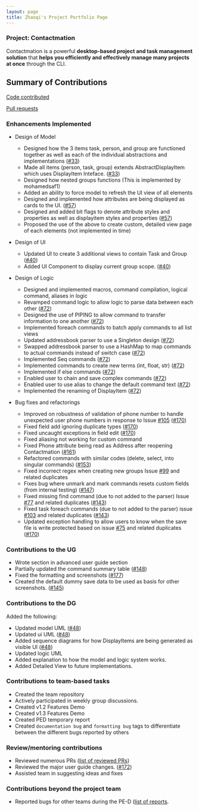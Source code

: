```yaml
---
layout: page
title: Zhaoqi's Project Portfolio Page
---
```


### Project: Contactmation

Contactmation is a powerful **desktop-based project and task management solution** that **helps you efficiently and
effectively manage many projects at once** through the CLI.

## Summary of Contributions

[Code contributed](https://nus-cs2103-ay2223s1.github.io/tp-dashboard/?search=Eclipse-Dominator&breakdown=true)

[Pull requests](https://github.com/AY2223S1-CS2103T-T11-1/tp/pulls?q=is%3Apr+author%3Aeclipse-dominator)

### Enhancements Implemented

- Design of Model
  - Designed how the 3 items task, person, and group are functioned together as well as each of the individual abstractions and implementations ([#33](https://github.com/AY2223S1-CS2103T-T11-1/tp/pull/33))
  - Made all items (person, task, group) extends AbstractDisplayItem which uses DisplayItem Inteface. ([#33](https://github.com/AY2223S1-CS2103T-T11-1/tp/pull/33))
  - Designed how nested groups functions (This is implemented by mohamedsaf1)
  - Added an ability to force model to refresh the UI view of all elements
  - Designed and implemented how attributes are being displayed as cards to the UI. ([#57](https://github.com/AY2223S1-CS2103T-T11-1/tp/pull/57))
  - Designed and added bit flags to denote attribute styles and properties as well as displayitem styles and properties ([#57](https://github.com/AY2223S1-CS2103T-T11-1/tp/pull/57))
  - Proposed the use of the above to create custom, detailed view page of each elements (not implemented in time)
- Design of UI

  - Updated UI to create 3 additional views to contain Task and Group ([#40](https://github.com/AY2223S1-CS2103T-T11-1/tp/pull/40))
  - Added UI Component to display current group scope. ([#40](https://github.com/AY2223S1-CS2103T-T11-1/tp/pull/40))

- Design of Logic

  - Designed and implemented macros, command compilation, logical command, aliases in logic
  - Revamped command logic to allow logic to parse data between each other ([#72](https://github.com/AY2223S1-CS2103T-T11-1/tp/pull/72))
  - Designed the use of PIPING to allow command to transfer information to one another ([#72](https://github.com/AY2223S1-CS2103T-T11-1/tp/pull/72))
  - Implemented foreach commands to batch apply commands to all list views
  - Updated addressbook parser to use a Singleton design ([#72](https://github.com/AY2223S1-CS2103T-T11-1/tp/pull/72))
  - Swapped addressbook parser to use a HashMap to map commands to actual commands instead of switch case ([#72](https://github.com/AY2223S1-CS2103T-T11-1/tp/pull/72))
  - Implemented Seq commands ([#72](https://github.com/AY2223S1-CS2103T-T11-1/tp/pull/72))
  - Implemented commands to create new terms (int, float, str) ([#72](https://github.com/AY2223S1-CS2103T-T11-1/tp/pull/72))
  - Implemented if else commands ([#72](https://github.com/AY2223S1-CS2103T-T11-1/tp/pull/72))
  - Enabled user to chain and save complex commands ([#72](https://github.com/AY2223S1-CS2103T-T11-1/tp/pull/72))
  - Enabled user to use alias to change the default command text ([#72](https://github.com/AY2223S1-CS2103T-T11-1/tp/pull/72))
  - Implemented the renaming of DisplayItem ([#72](https://github.com/AY2223S1-CS2103T-T11-1/tp/pull/72))

- Bug fixes and refactorings
  - Improved on robustness of validation of phone number to handle unexpected user phone numbers in response to Issue [#105](https://github.com/AY2223S1-CS2103T-T11-1/tp/issues/105) ([#170](https://github.com/AY2223S1-CS2103T-T11-1/tp/pull/170))
  - Fixed field add ignoring duplicate types ([#170](https://github.com/AY2223S1-CS2103T-T11-1/tp/pull/170))
  - Fixed uncaught exceptions in field edit ([#170](https://github.com/AY2223S1-CS2103T-T11-1/tp/pull/170))
  - Fixed aliasing not working for custom command
  - Fixed Phone attribute being read as Address after reopening Contactmation ([#161](https://github.com/AY2223S1-CS2103T-T11-1/tp/pull/161))
  - Refactored commands with similar codes (delete, select, into singular commands) ([#153](https://github.com/AY2223S1-CS2103T-T11-1/tp/pull/153))
  - Fixed incorrect regex when creating new groups Issue [#99](https://github.com/AY2223S1-CS2103T-T11-1/tp/issues/99) and related duplicates
  - Fixes bug where unmark and mark commands resets custom fields (from internal testing) ([#147](https://github.com/AY2223S1-CS2103T-T11-1/tp/pull/147))
  - Fixed missing find command (due to not added to the parser) Issue [#77](https://github.com/AY2223S1-CS2103T-T11-1/tp/issues/77) and related duplicates ([#143](https://github.com/AY2223S1-CS2103T-T11-1/tp/pull/143))
  - Fixed task foreach commands (due to not added to the parser) issue [#103](https://github.com/AY2223S1-CS2103T-T11-1/tp/issues/103) and related duplicates ([#143](https://github.com/AY2223S1-CS2103T-T11-1/tp/pull/143))
  - Updated exception handling to allow users to know when the save file is write protected based on issue [#75](https://github.com/AY2223S1-CS2103T-T11-1/tp/issues/75) and related duplicates ([#170](https://github.com/AY2223S1-CS2103T-T11-1/tp/pull/170))

### Contributions to the UG

- Wrote section in advanced user guide section
- Partially updated the command summary table ([#148](https://github.com/AY2223S1-CS2103T-T11-1/tp/pull/148))
- Fixed the formatting and screenshots ([#177](https://github.com/AY2223S1-CS2103T-T11-1/tp/pull/177))
- Created the default dummy save data to be used as basis for other screenshots. ([#145](https://github.com/AY2223S1-CS2103T-T11-1/tp/pull/145))

### Contributions to the DG

Added the following:

- Updated model UML ([#48](https://github.com/AY2223S1-CS2103T-T11-1/tp/pull/48))
- Updated ui UML ([#48](https://github.com/AY2223S1-CS2103T-T11-1/tp/pull/48))
- Added sequence diagrams for how DisplayItems are being generated as visible UI ([#48](https://github.com/AY2223S1-CS2103T-T11-1/tp/pull/48))
- Updated logic UML
- Added explanation to how the model and logic system works.
- Added Detailed View to future implementations.

### Contributions to team-based tasks

- Created the team repository
- Actively participated in weekly group discussions.
- Created v1.2 Features Demo
- Created v1.3 Features Demo
- Created PED temporary report
- Created `documentation bug` and `formatting bug` tags to differentiate between the different bugs reported by others

### Review/mentoring contributions

- Reviewed numerous
  PRs ([list of reviewed PRs](https://github.com/AY2223S1-CS2103T-T11-1/tp/pulls?q=is%3Apr+is%3Aclosed+reviewed-by%3Aeclipse-dominator))
- Reviewed the major user guide
  changes. ([#172](https://github.com/AY2223S1-CS2103T-T11-1/tp/pull/172#pullrequestreview-1170043487))
- Assisted team in suggesting ideas and fixes

### Contributions beyond the project team

- Reported bugs for other teams during the PE-D ([list of reports](https://github.com/Eclipse-Dominator/ped/issues).
